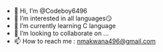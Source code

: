 - 👋 Hi, I’m @Codeboy6496
- 👀 I’m interested in all languages😏
- 🌱 I’m currently learning C language
- 💞️ I’m looking to collaborate on ...
- 📫 How to reach me : nmakwana496@gmail.com

<!---
Codeboy6496/Codeboy6496 is a ✨ special ✨ repository because its `README.md` (this file) appears on your GitHub profile.
You can click the Preview link to take a look at your changes.
--->
